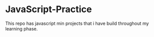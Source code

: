 # JavaScript-Practice
This repo has javascript min projects that i have build throughout my learning phase.
